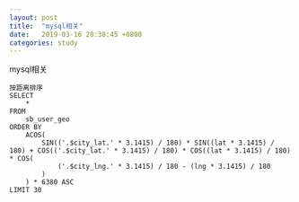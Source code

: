 ```yaml
---
layout: post
title:  "mysql相关"
date:   2019-03-16 20:38:45 +0800
categories: study
---
```

mysql相关
``````
按距离排序
SELECT
	*
FROM
	sb_user_geo
ORDER BY
	ACOS(
		SIN(('.$city_lat.' * 3.1415) / 180) * SIN((lat * 3.1415) / 180) + COS(('.$city_lat.' * 3.1415) / 180) * COS((lat * 3.1415) / 180) * COS(
			('.$city_lng.' * 3.1415) / 180 - (lng * 3.1415) / 180
		)
	) * 6380 ASC
LIMIT 30
``````


[jekyll-docs]: https://jekyllrb.com/docs/home
[jekyll-gh]:   https://github.com/jekyll/jekyll
[jekyll-talk]: https://talk.jekyllrb.com/
